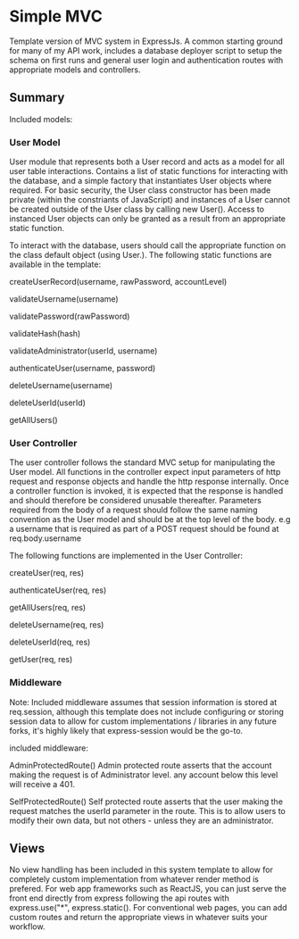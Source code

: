 # Simple MVC

Template version of MVC system in ExpressJs. A common starting ground for many of my API work, includes a database deployer script to setup the schema on first runs and general user login and authentication routes with appropriate models and controllers. 

## Summary
Included models:

### User Model
User module that represents both a User record and acts as a model for all user table interactions.  Contains a list of static functions for interacting with the database, and a simple factory that instantiates User objects where required. For basic security, 
the User class constructor has been made private (within the constriants of JavaScript) and instances of a User cannot be created outside of the User class by calling new User().  Access to instanced User objects can only be granted as a result from an appropriate
static function. 

To interact with the database, users should call the appropriate function on the class default object (using User.<static function>). The following static functions are available in the template:

createUserRecord(username, rawPassword, accountLevel) 

validateUsername(username)

validatePassword(rawPassword)

validateHash(hash)

validateAdministrator(userId, username)

authenticateUser(username, password)

deleteUsername(username)

deleteUserId(userId)

getAllUsers()

### User Controller
The user controller follows the standard MVC setup for manipulating the User model. All functions in the controller expect input parameters of http request and response objects and handle the http response internally. Once a controller function is invoked, it is 
expected that the response is handled and should therefore be considered unusable thereafter. Parameters required from the body of a request should follow the same naming convention as the User model and should be at the top level of the body. e.g a username that is required
as part of a POST request should be found at req.body.username 

The following functions are implemented in the User Controller: 

createUser(req, res)

authenticateUser(req, res)

getAllUsers(req, res)

deleteUsername(req, res)

deleteUserId(req, res)

getUser(req, res)


### Middleware
Note: Included middleware assumes that session information is stored at req.session, although this template does not include configuring or storing session data to allow for custom implementations / libraries in any future forks, it's highly likely that express-session 
would be the go-to.

included middleware:

AdminProtectedRoute() 
Admin protected route asserts that the account making the request is of Administrator level. any account below this level will receive a 401.

SelfProtectedRoute()
Self protected route asserts that the user making the request matches the userId parameter in the route. This is to allow users to modify their own data, but not others - unless they are an administrator.


## Views
No view handling has been included in this system template to allow for completely custom implementation from whatever render method is prefered.  For web app frameworks such as ReactJS, you can just serve the front end directly from express following the api routes with express.use("*", express.static(<publicpath>).  For conventional web pages, you can add custom routes and return the appropriate views in whatever suits your workflow. 
